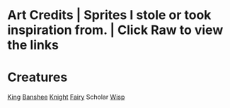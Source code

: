 # Art Credits | Sprites I stole or took inspiration from. | Click Raw to view the links
# Creatures
[King]([url](https://www.reddit.com/r/PixelArt/comments/ai9wmk/king_made_by_harveydentmd_for_a_card_game_we_are/))
[Banshee]([url](https://days-bygone-wiki.fandom.com/wiki/Banshee))
[Knight]([url](https://www.redbubble.com/i/art-board-print/Pixel-Art-Knight-by-AdiDsgn/38497478.7Q6GI))
[Fairy]([url](https://www.pinterest.com/pin/757871443543351844/))
Scholar
[Wisp]([url](https://www.vecteezy.com/vector-art/22869446-8-bit-pixel-cute-fire-monster-illustration-of-pixel-art-vector-cute-creature-doodle-set))
